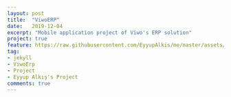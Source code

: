 ```yaml
---
layout: post
title:  "ViwoERP"
date:   2019-12-04
excerpt: "Mobile application project of Viwo's ERP solution"
project: true
feature: https://raw.githubusercontent.com/EyyupAlkis/me/master/assets/img/viwoerp_feature.png
tag:
- jekyll 
- ViwoErp
- Project
- Eyyup Alkış's Project
comments: true
---
```


